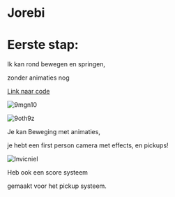 # Jorebi

# Eerste stap:
Ik kan rond bewegen en springen, 

zonder animaties nog

[Link naar code](Assets/scripts/Remyanims.cs)

![9mgn10](https://github.com/user-attachments/assets/de24c951-8887-453d-9ebe-6067755a97e0)

![9oth9z](https://github.com/user-attachments/assets/850d1aa5-ebc0-4c72-a12f-a604b2b61963)

 Je kan Beweging met animaties, 
 
 je hebt een first person camera met effects, en pickups!

![Invicniel](https://github.com/user-attachments/assets/b9595408-feda-4573-8346-3cc49e54969d)

Heb ook een score systeem 

gemaakt voor het pickup systeem.
